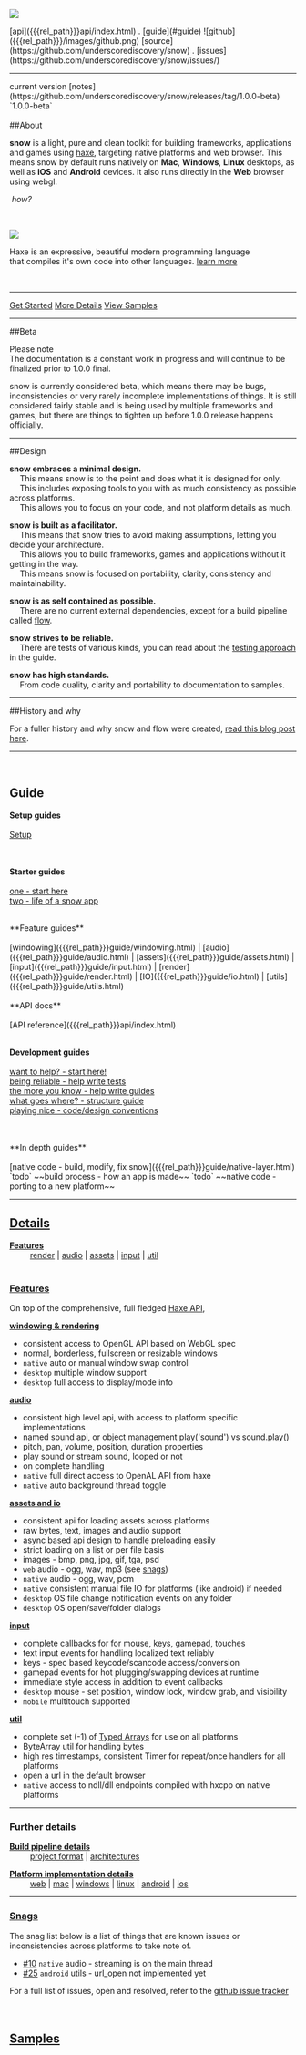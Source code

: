 
<a href="{{{rel_path}}}index.html" id="logo"><img src="{{{rel_path}}}images/logo.png" /></a>

<div class="topmenu">
[api]({{{rel_path}}}api/index.html) . [guide](#guide) ![github]({{{rel_path}}}/images/github.png)  [source](https://github.com/underscorediscovery/snow) . [issues](https://github.com/underscorediscovery/snow/issues/)
</div>

---
<div class="version">current version [notes](https://github.com/underscorediscovery/snow/releases/tag/1.0.0-beta) `1.0.0-beta`</div>

<br/>
##About

**snow** is a light, pure and clean toolkit for building frameworks, applications and games using [haxe](http://haxe.org), targeting native platforms and web browser.
This means snow by default runs natively on **Mac**, **Windows**, **Linux** desktops, as well as **iOS** and **Android** devices. It also runs directly in the **Web** browser using webgl.

&nbsp;_how?_


&nbsp;

[ <img src="{{{rel_path}}}images/haxe.png" target="_blank" class="small-image"/> ](http://haxe.org)   

<span class="haxedesc">Haxe is an expressive, beautiful modern programming language <br/>
      that compiles it's own code into other languages. <a href="http://haxe.org/" target="_blank"> learn more</a> </span>

<br/>

---

<div class="breakout">

[Get Started](#guide)
[More Details](#details)
[View Samples](#samples)

</div>

---
##Beta

Please note   
The documentation is a constant work in progress and will continue to be finalized prior to 1.0.0 final.

snow is currently considered beta, which means there may be bugs, inconsistencies or very rarely incomplete implementations of things.
It is still considered fairly stable and is being used by multiple frameworks and games,
but there are things to tighten up before 1.0.0 release happens officially.

---

##Design

**snow embraces a minimal design.**   
&emsp; This means snow is to the point and does what it is designed for only.   
&emsp; This includes exposing tools to you with as much consistency as possible across platforms.   
&emsp; This allows you to focus on your code, and not platform details as much.   

**snow is built as a facilitator.**    
&emsp; This means that snow tries to avoid making assumptions, letting you decide your architecture.   
&emsp; This allows you to build frameworks, games and applications without it getting in the way.   
&emsp; This means snow is focused on portability, clarity, consistency and maintainability.   

**snow is as self contained as possible.**   
&emsp; There are no current external dependencies, except for a build pipeline called [flow](#).   

**snow strives to be reliable.**   
&emsp; There are tests of various kinds, you can read about the [testing approach]({{{rel_path}}}guide/contribute.html#tests) in the guide.

**snow has high standards.**   
&emsp; From code quality, clarity and portability to documentation to samples.

---

##History and why

For a fuller history and why snow and flow were created, [read this blog post here](http://notes.underscorediscovery.com/snow).


---

<div class="guide">
<a name="guide"> &nbsp;</a>
<h2>Guide</h2>

**Setup guides**<br/>
<br/>
[Setup]({{{rel_path}}}guide/setup.html) <br/>

<br/><br/>
**Starter guides**<br/>
<br/>
[one - start here]({{{rel_path}}}guide/one.html) <br/>
[two - life of a snow app]({{{rel_path}}}guide/two.html) <br/>

<br/>
**Feature guides** <br/>
<br/>
[windowing]({{{rel_path}}}guide/windowing.html) | [audio]({{{rel_path}}}guide/audio.html) | [assets]({{{rel_path}}}guide/assets.html) | [input]({{{rel_path}}}guide/input.html) | [render]({{{rel_path}}}guide/render.html) | [IO]({{{rel_path}}}guide/io.html) | [utils]({{{rel_path}}}guide/utils.html)
<br/>
<br/>
**API docs**<br/>
<br/>
[API reference]({{{rel_path}}}api/index.html)
<br/>
<br/>

**Development guides**<br/>
<br/>
[want to help? - start here!]({{{rel_path}}}guide/contribute.html) <br/>
[being reliable - help write tests]({{{rel_path}}}guide/contribute.html#tests) <br/>
[the more you know - help write guides]({{{rel_path}}}guide/contribute.html#guides) <br/>
[what goes where? - structure guide]({{{rel_path}}}guide/structure.html) <br/>
[playing nice - code/design conventions]({{{rel_path}}}guide/code.html) <br/>

<br/>
<br/>
**In depth guides** <br/><br/>
[native code - build, modify, fix snow]({{{rel_path}}}guide/native-layer.html)   
`todo` ~~build process - how an app is made~~   
`todo` ~~native code - porting to a new platform~~   

</div>

---

<a name="details">
<a href="#details"><h2>Details</h2></a>
</a>

[**Features**](#features)  <br/>
&emsp; &emsp; [render](#render) | [audio](#audio) | [assets](#assets) | [input](#input) | [util](#util)  <br/><br/>

<a name="features">
<a href="#features"><h3>Features</h3></a>
</a>

On top of the comprehensive, full fledged <a href="http://api.haxe.org/" target="_blank">Haxe API</a>,

<a name="render"><a href="#render">**windowing & rendering**</a></a>
   - consistent access to OpenGL API based on WebGL spec
   - normal, borderless, fullscreen or resizable windows
   - `native` auto or manual window swap control
   - `desktop` multiple window support
   - `desktop` full access to display/mode info

<a name="audio"><a href="#audio">**audio**</a></a>
   - consistent high level api, with access to platform specific implementations
   - named sound api, or object management play('sound') vs sound.play()
   - pitch, pan, volume, position, duration properties
   - play sound or stream sound, looped or not
   - on complete handling
   - `native` full direct access to OpenAL API from haxe
   - `native` auto background thread toggle

<a name="assets"><a href="#assets">**assets and io**</a></a>
   - consistent api for loading assets across platforms
   - raw bytes, text, images and audio support
   - async based api design to handle preloading easily
   - strict loading on a list or per file basis
   - images - bmp, png, jpg, gif, tga, psd
   - `web` audio - ogg, wav, mp3 (see [snags](#snags))
   - `native` audio - ogg, wav, pcm
   - `native` consistent manual file IO for platforms (like android) if needed
   - `desktop` OS file change notification events on any folder
   - `desktop` OS open/save/folder dialogs

<a name="input"><a href="#input">**input**</a></a>
   - complete callbacks for for mouse, keys, gamepad, touches
   - text input events for handling localized text reliably
   - keys - spec based keycode/scancode access/conversion
   - gamepad events for hot plugging/swapping devices at runtime
   - immediate style access in addition to event callbacks
   - `desktop` mouse - set position, window lock, window grab, and visibility
   - `mobile` multitouch supported

<a name="util"><a href="#util">**util**</a></a>
   - complete set (-1) of [Typed Arrays](https://developer.mozilla.org/en-US/docs/Web/JavaScript/Typed_arrays) for use on all platforms
   - ByteArray util for handling bytes
   - high res timestamps, consistent Timer for repeat/once handlers for all platforms
   - open a url in the default browser
   - `native` access to ndll/dll endpoints compiled with hxcpp on native platforms

---

<h3>Further details</h3>

[**Build pipeline details**]({{{rel_path}}}guide/build-details.html) <br/>
&emsp; &emsp; [project format]({{{rel_path}}}guide/build-details.html#project) | [architectures]({{{rel_path}}}guide/build-details.html#arch)

[**Platform implementation details**]({{{rel_path}}}guide/platform-faq.html) <br/>
&emsp; &emsp; [web]({{{rel_path}}}guide/platform-faq.html#web) | [mac]({{{rel_path}}}guide/platform-faq.html#mac) | [windows]({{{rel_path}}}guide/platform-faq.html#windows) | [linux]({{{rel_path}}}guide/platform-faq.html#linux) | [android]({{{rel_path}}}guide/platform-faq.html#android) | [ios]({{{rel_path}}}guide/platform-faq.html#ios) 

---
<a name="snags">
<a href="#snags"><h3>Snags</h3></a>
</a>
The snag list below is a list of things that are known issues or inconsistencies across platforms to take note of.

- [#10](https://github.com/underscorediscovery/snow/issues/10) `native` audio - streaming is on the main thread
- [#25](https://github.com/underscorediscovery/snow/issues/25) `android` utils - url_open not implemented yet

For a full list of issues, open and resolved, refer to the [github issue tracker](https://github.com/underscorediscovery/snow/issues) <br/>
<br/>
<br/>

<a name="samples">
<a href="#samples"><h2>Samples</h2></a>
</a>


